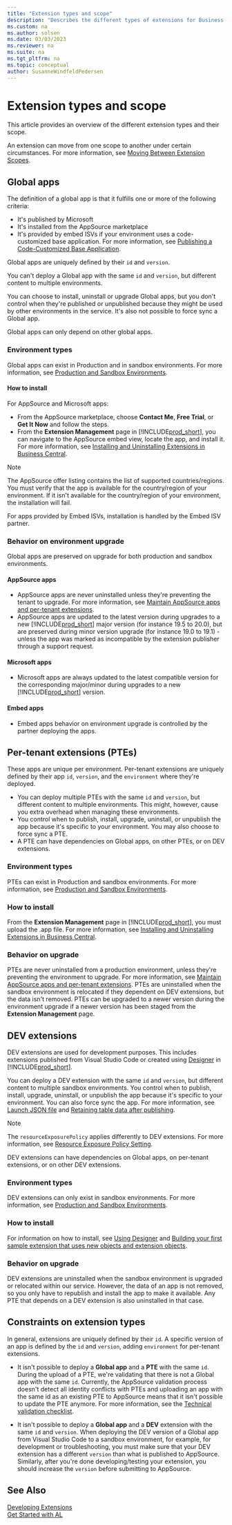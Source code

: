 ```yaml
---
title: "Extension types and scope"
description: "Describes the different types of extensions for Business Central and how broad their scope is."
ms.custom: na
ms.author: solsen
ms.date: 03/03/2023
ms.reviewer: na
ms.suite: na
ms.tgt_pltfrm: na
ms.topic: conceptual
author: SusanneWindfeldPedersen
---
```


# Extension types and scope

This article provides an overview of the different extension types and their scope. 

An extension can move from one scope to another under certain circumstances. For more information, see [Moving Between Extension Scopes](devenv-extension-moving-scope.md).

## Global apps

The definition of a global app is that it fulfills one or more of the following criteria:

- It's published by Microsoft  
- It's installed from the AppSource marketplace  
- It's provided by embed ISVs if your environment uses a code-customized base application. For more information, see [Publishing a Code-Customized Base Application](devenv-publish-code-customization.md).

Global apps are uniquely defined by their `id` and `version`.

You can't deploy a Global app with the same `id` and `version`, but different content to multiple environments.

You can choose to install, uninstall or upgrade Global apps, but you don't control when they're published or unpublished because they might be used by other environments in the service. It's also not possible to force sync a Global app.

Global apps can only depend on other global apps.

### Environment types

Global apps can exist in Production and in sandbox environments. For more information, see [Production and Sandbox Environments](../administration/environment-types.md).

#### How to install

For AppSource and Microsoft apps:

- From the AppSource marketplace, choose **Contact Me**, **Free Trial**, or **Get It Now** and follow the steps.
- From the **Extension Management** page in [!INCLUDE[prod_short](../includes/prod_short.md)], you can navigate to the AppSource embed view, locate the app, and install it. For more information, see [Installing and Uninstalling Extensions in Business Central](/dynamics365/business-central/ui-extensions-install-uninstall).

> [!NOTE]  
> The AppSource offer listing contains the list of supported countries/regions. You must verify that the app is available for the country/region of your environment. If it isn't available for the country/region of your environment, the installation will fail.

For apps provided by Embed ISVs, installation is handled by the Embed ISV partner.

### Behavior on environment upgrade

Global apps are preserved on upgrade for both production and sandbox environments.

#### AppSource apps

- AppSource apps are never uninstalled unless they're preventing the tenant to upgrade. For more information, see [Maintain AppSource apps and per-tenant extensions](app-maintain.md).
- AppSource apps are updated to the latest version during upgrades to a new [!INCLUDE[prod_short](../includes/prod_short.md)] major version (for instance 19.5 to 20.0), but are preserved during minor version upgrade (for instance 19.0 to 19.1) - unless the app was marked as incompatible by the extension publisher through a support request.

#### Microsoft apps

- Microsoft apps are always updated to the latest compatible version for the corresponding major/minor during upgrades to a new [!INCLUDE[prod_short](../includes/prod_short.md)] version.

#### Embed apps

- Embed apps behavior on environment upgrade is controlled by the partner deploying the apps.

## Per-tenant extensions (PTEs)

These apps are unique per environment. Per-tenant extensions are uniquely defined by their app `id`, `version`, and the `environment` where they're deployed. 

- You can deploy multiple PTEs with the same `id` and `version`, but different content to multiple environments. This might, however, cause you extra overhead when managing these environments.
- You control when to publish, install, upgrade, uninstall, or unpublish the app because it's specific to your environment. You may also choose to force sync a PTE.
- A PTE can have dependencies on Global apps, on other PTEs, or on DEV extensions.
	
### Environment types
	
PTEs can exist in Production and sandbox environments. For more information, see [Production and Sandbox Environments](../administration/environment-types.md).
	
### How to install

From the **Extension Management** page in [!INCLUDE[prod_short](../includes/prod_short.md)], you must upload the .app file. For more information, see [Installing and Uninstalling Extensions in Business Central](/dynamics365/business-central/ui-extensions-install-uninstall).
	
### Behavior on upgrade

PTEs are never uninstalled from a production environment, unless they're preventing the environment to upgrade. For more information, see [Maintain AppSource apps and per-tenant extensions](app-maintain.md). PTEs are uninstalled when the sandbox environment is relocated if they dependent on DEV extensions, but the data isn't removed. PTEs can be upgraded to a newer version during the environment upgrade if a newer version has been staged from the **Extension Management** page.

## DEV extensions

DEV extensions are used for development purposes. This includes extensions published from Visual Studio Code or created using [Designer](devenv-inclient-designer.md) in [!INCLUDE[prod_short](../includes/prod_short.md)].

You can deploy a DEV extension with the same `id` and `version`, but different content to multiple sandbox environments. You control when to publish, install, upgrade, uninstall, or unpublish the app because it's specific to your environment. You can also force sync the app. For more information, see [Launch JSON file](devenv-json-launch-file.md) and [Retaining table data after publishing](devenv-retaining-data-after-publishing.md).

> [!NOTE]  
> The `resourceExposurePolicy` applies differently to DEV extensions. For more information, see [Resource Exposure Policy Setting](devenv-security-settings-and-ip-protection.md).

<!-- allow download property is the only property which is effective from the policy set in the manifest and the rest of properties are set to true 
Apps published as dev extensions ignore the resource exposure policy settings.-->

DEV extensions can have dependencies on Global apps, on per-tenant extensions, or on other DEV extensions.

### Environment types

DEV extensions can only exist in sandbox environments. For more information, see [Production and Sandbox Environments](../administration/environment-types.md).

### How to install

For information on how to install, see [Using Designer](devenv-inclient-designer.md) and [Building your first sample extension that uses new objects and extension objects](devenv-extension-example.md).

### Behavior on upgrade

DEV extensions are uninstalled when the sandbox environment is upgraded or relocated within our service. However, the data of an app is not removed, so you only have to republish and install the app to make it available. Any PTE that depends on a DEV extension is also uninstalled in that case.

## Constraints on extension types

In general, extensions are uniquely defined by their `id`. A specific version of an app is defined by the `id` and `version`, adding `environment` for per-tenant extensions.

- It isn't possible to deploy a **Global app** and a **PTE** with the same `id`. During the upload of a PTE, we're validating that there is not a Global app with the same `id`. Currently, the AppSource validation process doesn't detect all identity conflicts with PTEs and uploading an app with the same id as an existing PTE to AppSource means that it isn't possible to update the PTE anymore. For more information, see the [Technical validation checklist](devenv-checklist-submission.md#technical-validation-checklist).

- It isn't possible to deploy a **Global app** and a **DEV** extension with the same `id` and `version`. When deploying the DEV version of a Global app from Visual Studio Code to a sandbox environment, for example, for development or troubleshooting, you must make sure that your DEV extension has a different `version` than what is published to AppSource. Similarly, after you're done developing/testing your extension, you should increase the `version` before submitting to AppSource. 

## See Also

[Developing Extensions](devenv-dev-overview.md)  
[Get Started with AL](devenv-get-started.md)  
